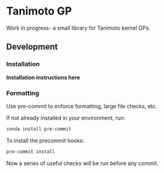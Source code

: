 # Tanimoto GP

Work in progress- a small library for Tanimoto kernel GPs.

## Development

### Installation

**Installation instructions here**

### Formatting

Use pre-commit to enforce formatting, large file checks, etc.

If not already installed in your environment, run:

```bash
conda install pre-commit
```

To install the precommit hooks:

```bash
pre-commit install
```

Now a series of useful checks will be run before any commit.
